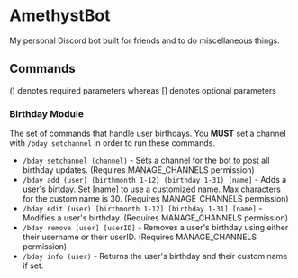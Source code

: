 # AmethystBot

My personal Discord bot built for friends and to do miscellaneous things.

## Commands
() denotes required parameters whereas [] denotes optional parameters

### Birthday Module
The set of commands that handle user birthdays. You **MUST** set a channel with `/bday setchannel` in order to run these commands.

- `/bday setchannel (channel)` - Sets a channel for the bot to post all birthday updates. (Requires MANAGE_CHANNELS permission)
- `/bday add (user) (birthmonth 1-12) (birthday 1-31) [name]` - Adds a user's birtday. Set [name] to use a customized name. Max characters for the custom name is 30. (Requires MANAGE_CHANNELS permission)
- `/bday edit (user) [birthmonth 1-12] [birthday 1-31] [name]` - Modifies a user's birthday. (Requires MANAGE_CHANNELS permission)
- `/bday remove [user] [userID]` - Removes a user's birthday using either their username or their userID. (Requires MANAGE_CHANNELS permission)
- `/bday info (user)` - Returns the user's birthday and their custom name if set.